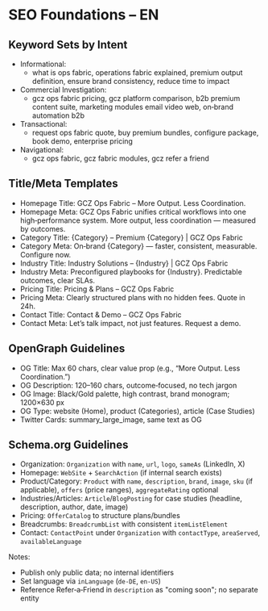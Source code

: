 # SEO Foundations – EN

## Keyword Sets by Intent

- Informational:
  - what is ops fabric, operations fabric explained, premium output definition, ensure brand consistency, reduce time to impact
- Commercial Investigation:
  - gcz ops fabric pricing, gcz platform comparison, b2b premium content suite, marketing modules email video web, on‑brand automation b2b
- Transactional:
  - request ops fabric quote, buy premium bundles, configure package, book demo, enterprise pricing
- Navigational:
  - gcz ops fabric, gcz fabric modules, gcz refer a friend

## Title/Meta Templates

- Homepage Title: GCZ Ops Fabric – More Output. Less Coordination.
- Homepage Meta: GCZ Ops Fabric unifies critical workflows into one high‑performance system. More output, less coordination — measured by outcomes.
- Category Title: {Category} – Premium {Category} | GCZ Ops Fabric
- Category Meta: On‑brand {Category} — faster, consistent, measurable. Configure now.
- Industry Title: Industry Solutions – {Industry} | GCZ Ops Fabric
- Industry Meta: Preconfigured playbooks for {Industry}. Predictable outcomes, clear SLAs.
- Pricing Title: Pricing & Plans – GCZ Ops Fabric
- Pricing Meta: Clearly structured plans with no hidden fees. Quote in 24h.
- Contact Title: Contact & Demo – GCZ Ops Fabric
- Contact Meta: Let’s talk impact, not just features. Request a demo.

## OpenGraph Guidelines

- OG Title: Max 60 chars, clear value prop (e.g., “More Output. Less Coordination.”)
- OG Description: 120–160 chars, outcome‑focused, no tech jargon
- OG Image: Black/Gold palette, high contrast, brand monogram; 1200×630 px
- OG Type: website (Home), product (Categories), article (Case Studies)
- Twitter Cards: summary_large_image, same text as OG

## Schema.org Guidelines

- Organization: `Organization` with `name`, `url`, `logo`, `sameAs` (LinkedIn, X)
- Homepage: `WebSite` + `SearchAction` (if internal search exists)
- Product/Category: `Product` with `name`, `description`, `brand`, `image`, `sku` (if applicable), `offers` (price ranges), `aggregateRating` optional
- Industries/Articles: `Article`/`BlogPosting` for case studies (headline, description, author, date, image)
- Pricing: `OfferCatalog` to structure plans/bundles
- Breadcrumbs: `BreadcrumbList` with consistent `itemListElement`
- Contact: `ContactPoint` under `Organization` with `contactType`, `areaServed`, `availableLanguage`

Notes:
- Publish only public data; no internal identifiers
- Set language via `inLanguage` (`de-DE`, `en-US`)
- Reference Refer‑a‑Friend in `description` as "coming soon"; no separate entity